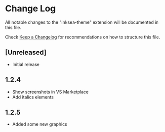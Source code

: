 # Change Log
All notable changes to the "inksea-theme" extension will be documented in this file.

Check [Keep a Changelog](http://keepachangelog.com/) for recommendations on how to structure this file.

## [Unreleased]
- Initial release

## 1.2.4
- Show screenshots in VS Marketplace
- Add italics elements

## 1.2.5
- Added some new graphics
